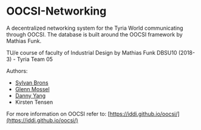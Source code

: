 # OOCSI-Networking
A decentralized networking system for the Tyria World communicating through 
OOCSI. The database is built around the OOCSI framework by Mathias Funk. 
 
TU/e course of faculty of Industrial Design by Mathias Funk
DBSU10 (2018-3) - Tyria Team 05
 
Authors: 
- [Sylvan Brons](https://github.com/ArtixOfVenion)
- [Glenn Mossel](https://github.com/Glivmo)
- [Danny Yang](https://github.com/danyng)
- Kirsten Tensen
 
For more information on OOCSI refer to: [https://iddi.github.io/oocsi/](https://iddi.github.io/oocsi/)
